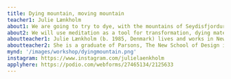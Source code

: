 ```yaml
---
title: Dying mountain, moving mountain
teacher1: Julie Lænkholm
about1: We are going to try to dye, with the mountains of Seydisfjordur.
about2: We will use meditation as a tool for transformation, dying materials as a way for transforming matter, investigating Matter as a way for transforming meaning to a form and structure, as a collective group of artists we will try to move a mountain and be moved.
aboutteacher1: Julie Lænkholm (b. 1985, Denmark) lives and works in New York and Copenhagen, Denmark. Recent solo exhibitions of her work have presented by Galleri Nicolai Wallner, Copenhagen, Denmark; Matsushima Bunko Museum, Matsushima, Japan; Tranen Space for Contemporary Art, Hellerup, Den- mark; VI Gallery, Copenhagen, Denmark; RØM Artist Space, Copenhagen, Denmark; Sodu4, Vilnius, Lithuania; and Húsavík Musejm, Húsavík, Iceland.
aboutteacher2: She is a graduate of Parsons, The New School of Design in New York. Laenkholm is also trained as a cardiac nurse and brings an under- standing of medicine and science to her practice, recently finishing a three year degree in Nordic Plant medicine.
mynd: '/images/workshop/dyingmountain.png'
instagram: https://www.instagram.com/julielaenkholm
applyhere: https://podio.com/webforms/27465134/2125633
---
```

